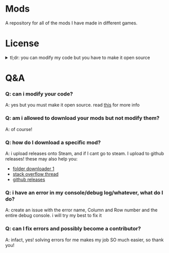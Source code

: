 # Mods
A repository for all of the mods I have made in different games.


# License

<details>
  <summary>tl;dr: you can modify my code but you have to make it open source</summary>
  This repository (and all my mods) are hosted under the GNU Public License v3. You are able to download, use and modify my code as long as you do not distribute closed source versions. This means if you modify my code, you MUST make it open source.
</details>

# Q&A

### Q: can i modify your code?

A: yes but you must make it open source. read [this](#license) for more info

### Q: am i allowed to download your mods but not modify them?

A: of course!

### Q: how do I download a specific mod?

A: i upload releases onto Steam, and if I cant go to steam. I upload to github releases! these may also help you:
- [folder downloader 1](https://download-directory.github.io/)
- [stack overflow thread](https://stackoverflow.com/questions/7106012/download-a-single-folder-or-directory-from-a-github-repo)
- [github releases](https://github.com/Just-a-Unity-Dev/mods/releases)

### Q: i have an error in my console/debug log/whatever, what do I do?

A: create an issue with the error name, Column and Row number and the entire debug console. i will try my best to fix it

### Q: can I fix errors and possibly become a contributor?

A: infact, yes! solving errors for me makes my job SO much easier, so thank you!
